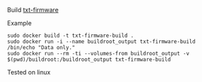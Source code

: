 
Build [txt-firmware](https://github.com/insc/txt-firmware) 

Example

    sudo docker build -t txt-firmware-build .
    sudo docker run -i --name buildroot_output txt-firmware-build /bin/echo "Data only."
    sudo docker run --rm -ti --volumes-from buildroot_output -v $(pwd)/buildroot:/buildroot_output txt-firmware-build


Tested on linux 
